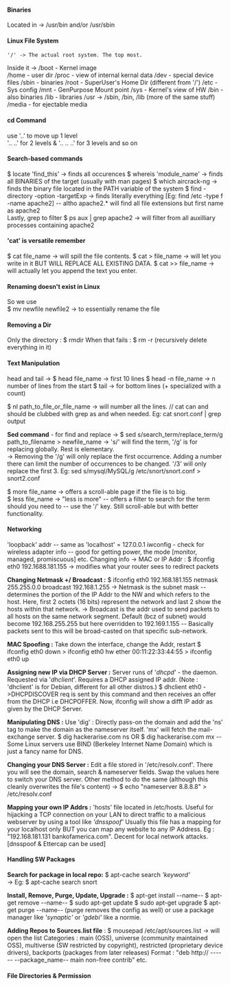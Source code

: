#### **Binaries**	
Located in -> /usr/bin and/or /usr/sbin	

#### **Linux File System**	
	'/' -> The actual root system. The top most.
Inside it -> 
	/boot - Kernel image  
	/home - user dir 
	/proc - view of internal kernal data 
	/dev - special device files 
	/sbin - binaries 
	/root - SuperUser's Home Dir (different from '/') 
	/etc - Sys config 
	/mnt - GenPurpose Mount point 
	/sys - Kernel's view of HW 
	/bin - also binaries 
	/lib - libraries 
	/usr -> /sbin, /bin, /lib (more of the same stuff) /media - for ejectable media	

#### **cd Command**
use '..' to move up 1 level  
'.. ..' for 2 levels & '.. .. ..' for 3 levels and so on	

#### **Search-based commands**	
$ locate 'find_this' -> finds all occurences 
$ whereis 'module_name' -> finds all BINARIES of the target (usually with man pages) 
$ which aircrack-ng -> finds the binary file located in the PATH variable of the system 
$ find -directory -option -targetExp -> finds literally everything [Eg: find /etc -type f -name apache2] -- altho apache2.* will find all file extensions but first name as apache2   
Lastly, grep to filter 
$ ps aux | grep apache2 -> will filter from all auxilliary processes containing apache2	

#### **'cat' is versatile remember**
$ cat file_name -> will spill the file contents. 
$ cat > file_name -> will let you write in it BUT WILL REPLACE ALL EXISTING DATA. 
$ cat >> file_name -> will actually let you append the text you enter.	

#### **Renaming doesn't exist in Linux**	
So we use  
	$ mv newfile newfile2 -> to essentially rename the file	

#### **Removing a Dir**	
Only the directory : $ rmdir
When that fails  : $ rm -r (recursively delete everything in it)

#### **Text Manipulation**	
head and tail ->
$ head file_name -> first 10 lines 
$ head -n file_name -> n number of lines from the start
$ tail -> for bottom lines (+ specialized with a count)  

$ nl path_to_file_or_file_name -> will number all the lines.  // cat can and should be clubbed with grep as and when needed. Eg: cat snort.conf | grep output

**Sed command** - for find and replace ->
$ sed s/search_term/replace_term/g path_to_filename > newfile_name 
	-> 's/' will find the term, '/g' is for replacing globally. Rest is elementary.  
	-> Removing the '/g' will only replace the first occurrence. 
		Adding a number there can limit the number of occurrences to be changed. '/3' will only replace the first 3. 
	Eg: sed s/mysql/MySQL/g /etc/snort/snort.conf > snort2.conf  

$ more file_name -> offers a scroll-able page if the file is to big.  
$ less file_name -> "less is more" -- offers a filter to search for the term should you need to -- use the '/' key. Still scroll-able but with better functionality.	

#### **Networking**
'loopback' addr -- same as 'localhost' = 127.0.0.1
iwconfig - check for wireless adapter info -- good for getting power, the mode [monitor, managed, promiscuous] etc.
Changing info -> MAC or IP Addr :
	$ ifconfig eth0 192.1688.181.155 
		-> modifies what your router sees to redirect packets

**Changing Netmask +/ Broadcast :**
	$ ifconfig eth0 192.168.181.155 netmask 255.255.0.0 broadcast 192.168.1.255
		-> Netmask is the subnet mask -- determines the portion of the IP Addr to the NW and which refers to the host. Here, first 2 octets (16 bits) represent the network and last 2 show the hosts within that network.
		-> Broadcast is the addr used to send packets to all hosts on the same network segment. Default (bcz of subnet) would become 192.168.255.255 but here overridden to 192.169.1.155 -- Basically packets sent to this will be broad-casted on that specific sub-network.	

**MAC Spoofing :**
	Take down the interface, change the Addr, restart
	$ ifconfig eth0 down > ifconfig eth0 hw ether 00:11:22:33:44:55 > ifconfig eth0 up

**Assigning new IP via DHCP Server :**
	Server runs of '*dhcpd*' - the daemon. Requested via '*dhclient*'. Requires a DHCP assigned IP addr. (Note : 'dhclient' is for Debian, different for all other distros.)
	$ dhclient eth0 
		->DHCPDISCOVER req is sent by this command and then receives an offer from the DHCP i.e DHCPOFFER. Now, ifconfig will show a difft IP addr as given by the DHCP Server.

**Manipulating DNS :**
	Use 'dig' :
		Directly pass-on the domain and add the 'ns' tag to make the domain as the nameserver itself. 'mx' will fetch the mail-exchange server.
		$ dig hackerarise.com ns OR $ dig hackerarise.com mx
		-- Some Linux servers use BIND (Berkeley Internet Name Domain)  which is just a fancy name for DNS. 

**Changing your DNS Server :**
	Edit a file stored in '/etc/resolv.conf'. There you will see the domain, search & nameserver fields. Swap the values here to switch your DNS server.
	Other method to do the same (although this cleanly overwrites the file's content) -> 
		$ echo "nameserver 8.8.8.8" > /etc/resolv.conf

**Mapping your own IP Addrs :**
	'hosts' file located in /etc/hosts. Useful for hijacking a TCP connection on your LAN to direct traffic to a malicious webserver by using a tool like *'dnsspoof'* 
	Usually this file has a mapping for your localhost only BUT you can map any website to any IP Address. Eg : "192.168.181.131   bankofamerica.com". Decent for local network attacks.
	[dnsspoof & Ettercap can be used]

#### **Handling SW Packages**

**Search for package in local repo:**
	$ apt-cache search _'keyword'_  
		-> Eg: $ apt-cache search snort

**Install, Remove, Purge, Update, Upgrade :** 
	$ apt-get install --name--
	$ apt-get remove --name--
	$ sudo apt-get update
	$ sudo apt-get upgrade 
	$ apt-get purge --name--
(purge removes the config as well)
		or use a package manager like *'synaptic'* or *'gdebi'* like a normie. 
	
**Adding Repos to Sources.list file** :
	$ mousepad /etc/apt/sources.list -> will open the list
		Categories : main (OSS), universe (community maintained OSS), multiverse (SW restricted by copyright), restricted (proprietary device drivers), backports (packages from later releases)
		Format : "deb http:// ------   --package_name-- main non-free contrib" etc.

#### **File Directories & Permission**
